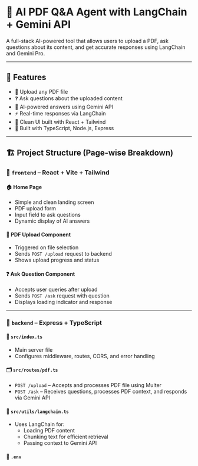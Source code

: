 # 🧠 AI PDF Q&A Agent with LangChain + Gemini API

A full-stack AI-powered tool that allows users to upload a PDF, ask questions about its content, and get accurate responses using LangChain and Gemini Pro.

---

## 🚀 Features

- 📄 Upload any PDF file
- ❓ Ask questions about the uploaded content
- 🤖 AI-powered answers using Gemini API
- ⚡ Real-time responses via LangChain
- 🎨 Clean UI built with React + Tailwind
- 🧪 Built with TypeScript, Node.js, Express

---

## 🏗️ Project Structure (Page-wise Breakdown)

### 📁 `frontend` – React + Vite + Tailwind

#### 🏠 Home Page
- Simple and clean landing screen
- PDF upload form
- Input field to ask questions
- Dynamic display of AI answers

#### 📄 PDF Upload Component
- Triggered on file selection
- Sends `POST /upload` request to backend
- Shows upload progress and status

#### ❓ Ask Question Component
- Accepts user queries after upload
- Sends `POST /ask` request with question
- Displays loading indicator and response

---

### 📁 `backend` – Express + TypeScript

#### 🔧 `src/index.ts`
- Main server file
- Configures middleware, routes, CORS, and error handling

#### 🗂️ `src/routes/pdf.ts`
- `POST /upload` – Accepts and processes PDF file using Multer
- `POST /ask` – Receives questions, processes PDF context, and responds via Gemini API

#### 🧠 `src/utils/langchain.ts`
- Uses LangChain for:
  - Loading PDF content
  - Chunking text for efficient retrieval
  - Passing context to Gemini API

#### 🔐 `.env`
